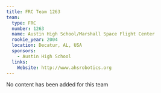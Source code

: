 ```yaml
---
title: FRC Team 1263
team:
  type: FRC
  number: 1263
  name: Austin High School/Marshall Space Flight Center
  rookie_year: 2004
  location: Decatur, AL, USA
  sponsors:
    - Austin High School
  links:
    Website: http://www.ahsrobotics.org
---
```

No content has been added for this team